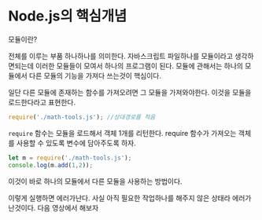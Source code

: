 # Node.js의 핵심개념

모듈이란?

전체를 이루는 부품 하나하나를 의미한다. 자바스크립트 파일하나를 모듈이라고 생각하면되는데 이러한 모듈들이 모여서 하나의 프로그램이 된다. 모듈에 관해서는 하나의 모듈에서 다른 모듈의 기능을 가져다 쓰는것이 핵심이다.

일단 다른 모듈에 존재하는 함수를 가져오려면 그 모듈을 가져와야한다. 이것을 모듈을 로드한다라고 표현한다.

```javascript
require('./math-tools.js'); //상대경로를 적음
```

`require` 함수는 모듈을 로드해서 객체 1개를 리턴한다. require 함수가 가져오는 객체를 사용할 수 있도록 변수에 담아주도록 하자.

```javascript
let m = require('./math-tools.js');
console.log(m.add(1,2));
```

이것이 바로 하나의 모듈에서 다른 모듈을 사용하는 방법이다.

이렇게 실행하면 에러가난다. 사실 아직 필요한 작업하나를 해주지 않은 상태라 에러가 난것이다. 다음 영상에서 해보자

